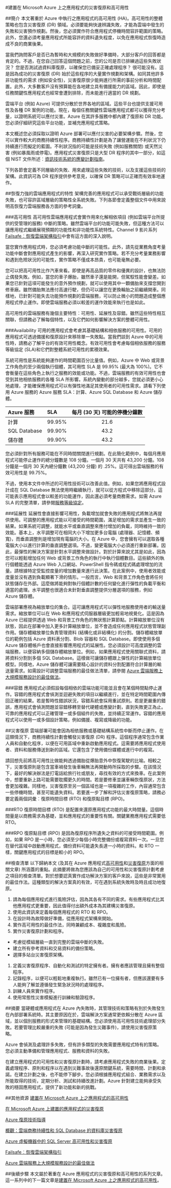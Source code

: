 <properties
   pageTitle="Azure 應用程式的災害復原和高可用性 | Microsoft Azure"
   description="針對建置在 Microsoft Azure 上之應用程式的高可用性和災害復原設計應用程式的技術概觀和深度資訊。"
   services=""
   documentationCenter="na"
   authors="adamglick"
   manager="hongfeig"
   editor=""/>

<tags
   ms.service="resiliency"
   ms.devlang="na"
   ms.topic="article"
   ms.tgt_pltfrm="na"
   ms.workload="na"
   ms.date="05/17/2016"
   ms.author="hanuk;jroth;aglick"/>

#建置在 Microsoft Azure 上之應用程式的災害復原和高可用性

##簡介
本文著重於 Azure 中執行之應用程式的高可用性 (HA)。高可用性的整體策略也包含災害復原 (DR) 領域。必須要能夠快速辨識失敗，才能為雲端中發生的失敗和災害預作規劃。然後，您必須實作符合應用程式停機時間容許範圍的策略。此外，您還必須考量應用程式所能容許的資料遺失程度，以免在應用程式恢復時造成不良的商業後果。

當我們詢問客戶是否已為暫時和大規模的失敗做好準備時，大部分客戶的回答都是肯定的。不過，在您自己回答這個問題之前，您的公司是否已排練過這些失敗狀況？ 您是否測試過資料庫復原，以確保您已備妥正確處理程序？ 很可能沒有。這是因為成功的災害復原 (DR) 始於這些程序的大量實作規劃和架構。如同其他許多非功能性的需求 (例如安全性)，災害復原很少能夠進行所需的事前分析和時間配置。此外，大多數客戶沒有預算能在各地建立具有備援能力的區域。因此，即使是任務關鍵性應用程式也經常會遭到排除，而未能進行適當的 DR 規劃。

雲端平台 (例如 Azure) 可提供分散於世界各地的區域。這些平台也提供支援可用性及各種 DR 案例的功能。現在，每個任務關鍵性雲端應用程式都可以獲得充分考量，以證明系統可以應付災害。Azure 在其許多服務中都內建了復原和 DR 功能。您必須仔細研究這些平台功能，並補充應用程式策略。

本文概述您必須採取以證明 Azure 部署可以應付災害的必要架構步驟。然後，您可以實作較大的商務持續性程序。商務持續性計劃是為了讓營運能在不利狀況下仍持續進行而擬定的藍圖。不利狀況指的可能是技術失敗 (例如服務關閉) 或天然災害 (例如暴風雨或停電)。應用程式災害復原只是大型 DR 程序的其中一部分，如這個 NIST 文件所述︰[資訊技術系統的應變計劃指南](https://www.fismacenter.com/sp800-34.pdf)。

下列各節會定義不同層級的失敗、用來處理這些失敗的技術，以及支援這些技術的架構。此資訊可為 DR 程序提供參考意見，以確保 DR 策略可以正確而有效率地運作。

##恢復力強的雲端應用程式的特性
架構完善的應用程式可以承受戰術層級的功能失敗，也可容許區域層級的策略性全系統失敗。下列各節會定義整個文件中用來說明高恢復力雲端服務各方面的參考詞彙。

###高可用性
高可用性雲端應用程式會實作用來化解相依項目 (例如雲端平台所提供的受管理的服務) 中斷的策略。雖然雲端平台的功能可能失敗，但這種方法可以讓應用程式繼續展現預期的功能性和非功能性系統特性。Channel 9 影片系列 [Failsafe︰恢復雲端架構指引](https://channel9.msdn.com/Series/FailSafe)中會有這方面的深入說明。

當您實作應用程式時，您必須考慮功能中斷的可能性。此外，請先從業務角度考量功能中斷會對應用程式產生的影響，再深入研究實作策略。若不充分考量業務影響和遇到危險狀況的可能性，實作策略不僅成本昂貴，也可能毫無必要。

您可以把高可用性比作汽車來看。即使是再高品質的零件和優異的設計，也無法防止偶發失敗。例如，當您的車子爆胎，雖然車子還是能開，但駕馭性能會變差。如果您已針對這項可能發生的意外預作規劃，就可以使用其中一顆備胎來支撐您開到修車廠。雖然備胎無法應付高速行駛，但仍可以讓您在更換輪胎之前繼續開車。同樣地，已針對可能失去功能預作規劃的雲端服務，可以防止微小的問題造成整個應用程式停止運作。即使雲端服務必須以較差的運作效能來執行也是如此。

高可用性的雲端服務有幾個主要特性︰可用性、延展性及容錯。雖然這些特性相互關聯，但請務必了解每個特性，以及它們如何影響解決方案的整體可用性。

###Availability
可用的應用程式會考慮其基礎結構和相依服務的可用性。可用的應用程式可透過備援和復原設計來移除單一失敗點。當我們談到 Azure 中的可用性時，請務必了解平台的有效可用性概念。有效可用性會考慮每個相依服務的服務等級協定 (SLA)和它們對整體系統可用性的累積效果。

系統可用性是系統能夠運作的時間範圍百分比量值。例如，Azure 中 Web 或背景工作角色的至少兩個執行個體，其可用性 SLA 是 99.95% (最大為 100%)。它不會衡量在這些角色上執行之服務的效能或功能。不過，雲端服務的有效可用性也會受到其他相依服務的各種 SLA 所影響。系統內變動的部分越多，您就必須更小心地處理，才能確保應用程式可以有彈性地滿足其使用者的可用性需求。請看下列使用 Azure 服務的 Azure 服務 SLA：計算、Azure SQL Database 和 Azure 儲存體。
 
|Azure 服務|SLA |每月 (30 天) 可能的停機分鐘數|
|:------------|:-----|:----------------------------------------:|
|計算 |99\.95%|21\.6 |
|SQL Database |99\.90%|43\.2 |
|儲存體 |99\.90%|43\.2 |

您必須針對所有服務可能在不同時間關閉進行規劃。在此簡化範例中，每個月應用程式可能停止運作的總分鐘數是 108 分鐘。一個月 30 天共有 43,200 分鐘。108 分鐘是一個月 30 天內總分鐘數 (43,200 分鐘) 的 .25%。這可得出雲端服務的有效可用性是 99.75%。

不過，使用本文件中所述的可用性技術可以改善此值。例如，如果您將應用程式設計成在 SQL Database 無法使用時繼續執行，就可以從方程式中移除這部分。這可能表示應用程式會以較差的功能運作，因此還必須考量商務需求。如需 Azure SLA 的完整清單，請參閱[服務等級協定](https://azure.microsoft.com/support/legal/sla/)。

###延展性
延展性會直接影響可用性，負載增加就會失敗的應用程式將無法再提供使用。可調整的應用程式能以可接受的時間範圍，滿足增加的需求並產生一致的結果。如果系統可調整，就能水平或垂直調整來應付增加的負載，同時維持一致的效能。基本上，水平調整可在相同大小下增加更多台電腦 (處理器、記憶體、頻寬)，而垂直調整則是增加現有電腦的大小。在 Azure 中，您會擁有可以選取各種電腦大小以進行計算的垂直調整選項。不過，變更電腦大小必須進行重新部署。因此，最彈性的解決方案是針對水平調整來做設計。對於計算來說尤其是如此，因為您可以輕鬆增加任何 Web 或背景工作角色的執行中執行個體數目。這些額外的執行個體能透過 Azure Web 入口網站、PowerShell 指令碼或程式碼處理增加的流量。請根據特定受監控度量的增加數量來進行此決策。在此案例中，使用者效能或度量並沒有遇到負載顯著下滑的情形。一般而言，Web 和背景工作角色會將任何狀態儲存在外部。這麼做將能夠對執行個體計數的任何變化進行彈性的負載平衡和適當的處理。水平調整也很適合未針對垂直調整提供分層選項的服務，例如 Azure 儲存體。

雲端部署應視為縮放單位的集合。這可讓應用程式可以彈性地服務使用者的輸送量需求。縮放單位可以在 Web 和應用程式伺服器層級更加輕易地視覺化。這是因為 Azure 已經提供透過 Web 和背景工作角色的無狀態計算節點。計算縮放單位沒有狀態，因此在部署中加入更多計算縮放單位，並不會造成任何應用程式狀態管理副作用。儲存體縮放單位負責管理資料 (結構化或非結構化) 的分割。儲存體縮放單位的範例包括 Azure 資料表分割、Blob 容器和 SQL Database。即使使用多個 Azure 儲存體帳戶也會直接影響應用程式的延展性。您必須設計可高度調整的雲端服務，以便容納多個儲存體縮放單位。例如，如果應用程式使用關聯式資料，請將資料分割到多個 SQL Database。這樣做可讓儲存體跟上彈性的計算縮放單位模型。同樣地，Azure 儲存體可讓需要精心設計的資料分割配置符合計算層的輸送量需求。如需設計可調整雲端服務的最佳做法清單，請參閱 [Azure 雲端服務上大規模服務設計的最佳做法](https://azure.microsoft.com/blog/best-practices-for-designing-large-scale-services-on-windows-azure/)。

###容錯
應用程式必須假設每個相依的雲端功能可能並且會在某個時間點停止運作。容錯的應用程式會偵測並迴避失敗的項目以繼續進行，並在特定時間範圍內傳回正確的結果。若是暫時性錯誤狀況，容錯系統會採用重試原則。若是更嚴重的錯誤，應用程式會偵測問題並容錯移轉至替代硬體或應變計劃，直到失敗更正為止。可靠的應用程式可以正確管理一或多個組件的失敗，並持續正常運作。容錯的應用程式可以使用一或多個設計策略，例如備援、複寫或降級的功能。

##災害復原
雲端部署可能會因為相依服務或基礎結構系統性中斷而停止運作。在這類情況下，商務持續性計劃會觸發災害復原 (DR) 程序。這個程序通常包含作業人員和自動化程序，以便在可用區域中重新啟動應用程式。這需要將應用程式使用者、資料和服務傳送到新的區域。它還包含了使用備份媒體或進行中的複寫。

請回想先前將高可用性比做能夠透過備胎從爆胎意外中恢復駕駛的比喻。相較之下，災害復原則是包含當車禍發生後車輛無法再開動時所採取的步驟。在該情況下，最好的解決辦法是打電話給旅行社或朋友，尋找有效的方式來換車。在此案例中，想要重新上路可能需要耽擱更久的時間。若是要修車並讓車輛恢復原狀，方法會更加複雜。同樣地，災害復原至另一個區域也是一項複雜的工作，內容通常包含一些停機時間，甚至可能遺失資料。若要進一步了解和評估災害復原策略，請務必要定義兩個詞彙︰復原時間目標 (RTO) 和復原點目標 (RPO)。

###RTO
復原時間目標 (RTO) 是配置來還原應用程式功能的最大時間量。這個時間量是以商務需求為基礎，並和應用程式的重要性有關。關鍵業務應用程式需要低 RTO。

###RPO
復原點目標 (RPO) 是因為復原程序所遺失之資料的可接受時間範圍。例如，如果 RPO 是一小時，您必須至少每個小時完整備份或複寫資料一次。一旦您在替代區域中啟動應用程式，備份資料可能遺失長達一小時的資料。和 RTO 一樣，關鍵應用程式的目標是較小的 RPO。

##檢查清單
以下歸納本文 (及其在 Azure 應用程式[高可用性](resiliency-high-availability-azure-applications.md)和[災害復原](resiliency-disaster-recovery-azure-applications.md)方面的相關文章) 所涵蓋的重點。此摘要將做為您應該為自己的可用性和災害復原計劃考慮之項目的檢查清單。對於想要認真實作成功解決方案的客戶來說，這些是非常實用的最佳作法。這種類型的解決方案真的有效，可在遇到系統失敗時及時且成功地復原。

1. 請為每個應用程式進行風險評估，因為其各有不同的需求。有些應用程式比其他應用程式更重要，因此值得付出額外成本為其建構災害復原。
1. 使用此資訊來定義每個應用程式的 RTO 和 RPO。
1. 在設計時為故障做好準備，從應用程式架構來開始。
1. 實作高可用性的最佳作法，同時兼顧成本、複雜度和風險。
1. 實作災害復原計劃和程序。
  * 考慮從模組層級一直到完整的雲端中斷的失敗。
  * 建立所有參考資料和交易資料的備份策略。
  * 選擇多站台災害復原架構。
1. 定義災害復原程序、自動化和測試的特定擁有者。擁有者應該管理且擁有整個程序。
1. 記錄程序，以便可以輕鬆地重複執行。雖然已有一位擁有者，但應該還要有多人能夠了解並遵循發生緊急狀況時的處理程序。
1. 訓練人員來實作程序。
1. 使用常態性災害模擬進行訓練和驗證程序。

##摘要
當硬體或應用程式在 Azure 內失敗時，其管理技術和策略有別於失敗發生在內部部署系統時。其主要原因在於，雲端解決方案通常更依賴分散在 Azure 區域，並以個別服務的形式來管理的基礎結構。您必須使用高可用性技術處理部分失敗。若要管理比較嚴重的失敗 (可能是因為發生災難事件)，請使用災害復原策略。

Azure 會偵測及處理許多失敗，但有許多類型的失敗需要應用程式特有的策略。您必須主動準備和管理應用程式、服務和資料的失敗。

在建立應用程式的可用性和災害復原計劃時，請考慮應用程式失敗的商業後果。定義處理程序、原則和程序以在遇到災難事故後還原關鍵系統，需要時間、計劃和承諾。在建立計劃之後，也不能停下腳步。您必須根據應用程式組合、業務需求以及所能取得的技術，定期分析、測試和持續改進計劃。Azure 針對建立能夠承受失敗的穩固應用程式，提供了新功能和新的挑戰。

##其他資源
[建置在 Microsoft Azure 上之應用程式的高可用性](resiliency-high-availability-azure-applications.md)

[在 Microsoft Azure 上建置的應用程式的災害復原](resiliency-disaster-recovery-azure-applications.md)

[Azure 復原技術指導](resiliency-technical-guidance.md)

[概觀：雲端商務持續性和 SQL Database 的資料庫災害復原](../sql-database/sql-database-business-continuity.md)

[Azure 虛擬機器中的 SQL Server 高可用性和災害復原](../virtual-machines/virtual-machines-windows-sql-high-availability-dr.md)

[Failsafe︰恢復雲端架構指引](https://channel9.msdn.com/Series/FailSafe)

[Azure 雲端服務上大規模服務設計的最佳做法](https://azure.microsoft.com/blog/best-practices-for-designing-large-scale-services-on-windows-azure/)

##後續步驟
本文屬於著重在 Azure 應用程式的災害復原和高可用性的系列文章。這一系列中的下一篇文章是[建置在 Microsoft Azure 上之應用程式的高可用性](resiliency-high-availability-azure-applications.md)。

<!---HONumber=AcomDC_0608_2016-->